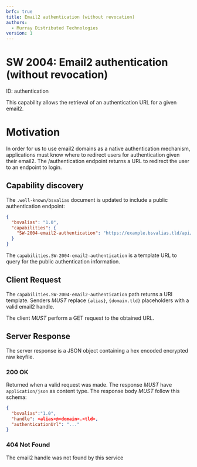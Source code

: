 ```yaml
---
brfc: true
title: Email2 authentication (without revocation)
authors:
  - Murray Distributed Technologies
version: 1
---
```

# SW 2004: Email2 authentication (without revocation)

ID: authentication

This capability allows the retrieval of an authentication URL for a given email2.

# Motivation
In order for us to use email2 domains as a native authentication mechanism, applications must know where to redirect users for authentication given their email2. The /authentication endpoint returns a URL to redirect the user to an endpoint to login. 

## Capability discovery

The `.well-known/bsvalias` document is updated to include a public authentication endpoint:

```json
{
  "bsvalias": "1.0",
  "capabilities": {
    "SW-2004-email2-authentication": "https://example.bsvalias.tld/api/{alias}@{domain.tld}/authentication"
  }
}
```

The `capabilities.SW-2004-email2-authentication` is a template URL to query for the public authentication information.

## Client Request

The `capabilities.SW-2004-email2-authentication` path returns a URI template. Senders _MUST_ replace `{alias}`, `{domain.tld}` placeholders with a valid email2 handle.

The client _MUST_ perform a GET request to the obtained URL.

## Server Response

The server response is a JSON object containing a hex encoded encrypted raw keyfile.

### 200 OK

Returned when a valid request was made. The response _MUST_ have `application/json` as content type. The response body _MUST_ follow this schema:

```json
{
  "bsvalias":"1.0",
  "handle": <alias>@<domain>.<tld>,
  "authenticationUrl": "..."
}
```
### 404 Not Found
The email2 handle was not found by this service

